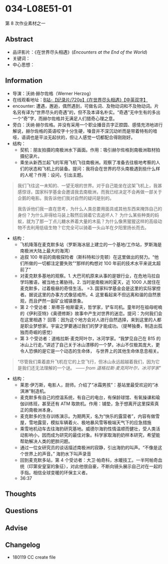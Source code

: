 # 034-L08E51-01
第 8 次作业素材之一

## Abstract
- 品评影片：《在世界尽头相遇》(*Encounters at the End of the World*)  
- 关键词：
- 中心思想：

## Information
- 导演：沃纳·赫尔佐格（Werner Herzog）
- 在线观看地址：[B站-【纪录片/720p】《在世界尽头相遇》【中英双字】](https://www.bilibili.com/video/av14907237/?from=search&seid=11825177705081867591)
- encounter: 遭遇，邂逅，偶然遇到，可做名词、及物动词和不及物动词。片名另有译为“世界尽头的奇遇”的，但不及本译名朴实。“奇遇”无中生有的多出一个“奇”字，而赫尔佐格并无满足人们猎奇心理之意。
- 旁白：沃纳·赫尔佐格。并没有采用一个职业播音员字正腔圆、感情充沛地进行解说，赫尔佐格的英语咬字十分生硬，嗓音并不深沉动听而是带着特有的喑哑，语调也是平淡无起伏的，但让人感觉一切都配合得刚刚好。
- 结构：
  - 契机：朋友拍摄的南极洲水下画面。作用：吸引赫尔佐格到南极洲取材拍摄纪录片。
  - 乘坐从新西兰起飞的军用飞机飞往南极洲。观察了准备去往极地考察的人们的状态和飞机上的装备。提问：我将会在世界的尽头南极遇到些什么样的人呢？作用：设问，引出主题。

> 我们飞往这一未知的、一望无垠的世界。对于自己能坐在这架飞机上，我甚感惊讶。国家科学基金会邀请我去南极洲，而我已经决定不会再做一部关于企鹅的电影。我告诉他们我对自然的疑问是别的。
> 
> 我告诉他们我一直在思考，为什么人类总要用面具或其他东西来掩饰自己的身份？为什么非得给马装上鞍然后骑着它去追坏人？
> 为什么某些种类的蚂蚁，就为了那一丁点儿糖水养着大量的木虱？为什么像黑猩猩这样的高级动物不去利用低级生物？它完全可以骑着一头山羊在夕阳里扬长而去。

- 结构：
  - 飞机降落在麦克默多站（罗斯海冰层上建立的一个基地/工作站，罗斯海是南极洲大陆上最大的海湾）
  - 追叙 100 年前的南极探险者（斯科特和沙克顿）在这里做出的努力。“他们所做的一切都注定要失败”“那样的构想对 100 年前的技术水平来说太超前了”
  - 对麦克默多基地的观察。1. 大巴司机原来从事的是银行业，在危地马拉自学玛雅语，被当地土著胁持。2. 当时是南极洲的夏天，近 1000 人居住在麦克默多，过着极昼的奇怪生活。
  =3. 国家科学基金会是这里的实际掌控者。据说这里的办事方式像惩戒所。4. 这里看起来不但远离和谐的自然景观，而且俨然一副矿业城镇景象。
  - 第 2 个受访者：斯蒂芬·帕斯霍夫，哲学家，铲车司机。童年时在祖母呢喃的《伊利亚特》《奥德修斯》故事中产生对世界的迷恋。提问：为何我们会在这里相遇？
  回答：因为这个地方会对人进行自然选择，来到这里的人都是职业梦想家。宇宙之梦要通过我们的梦才能成功。（提琴独奏，制造出孤独而奇崛的感觉）
  - 第 3 个受访者：道格拉斯·麦克阿叶尔，冰河学家。“我梦见自己在 B15 的冰山上行走。”讲述了自己关于冰山漂移的一个梦。冰山不仅极其庞大，更令人恐惧的是它是一个动态的生命体，
  与世界上的其他生命体息息相关。

> “尽管我们乘着直升飞机在它的上空飞行，但冰山永远超越着我们，因为它是我们还无法理解的一个谜。
> *—— from 道格拉斯·麦克阿叶尔，冰河学家*”

- 结构：
  - 莱恩·伊万斯，电影人，厨师。介绍了“冰霜男孩”：基站里最受欢迎的“冰淇淋”制造机。
  - 麦克默多有自己的控温系统，有自己的电台，有保龄球馆、有氧操课和瑜伽训练班，甚至还有 ATM 取款机。作用：铺垫，急于想离开这里探索真正的南极洲本身。
  - 麦克默多的生存训练演示。为期两天，名为“快乐的露营者”，内容有做雪屋，雪地露营，模拟车辆着火、极地暴风雪等极端天气下的应急措施
  - 乘雪地机动车去往海豹研究基地。威德尔海豹性情温顺而健壮，受人类活动影响小，因而成为研究的最佳对象。科学家取海豹奶样本研究，希望能帮助解决人类的肥胖问题。
  - 通过一位女研究员的谈话描述南极洲的寂静，引出海豹的叫声。“不像是这个世界上的声音。” 海豹水下叫声录音
  - 回到麦克默多站，第 4 个受访者：大卫·帕奇科，水暖技工。一半阿帕奇血统（印第安皇室的象征），对此他很自豪，不断向镜头展示自己对在一起的手指。相信全球变暖的环保主义者。
  - 36:37
  

## Thoughts

## Questions

## Advise

## Changelog
- 180119 CC create file
